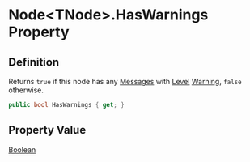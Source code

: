 # Node&lt;TNode&gt;.HasWarnings Property
## Definition

Returns `true` if this node has any [Messages](MrKWatkins.Ast.Message.md) with [Level](MrKWatkins.Ast.Message.Level.md) [Warning](MrKWatkins.Ast.MessageLevel.Warning.md), `false` otherwise.

```c#
public bool HasWarnings { get; }
```

## Property Value

[Boolean](https://learn.microsoft.com/en-gb/dotnet/api/System.Boolean)
